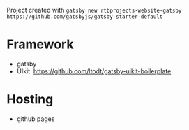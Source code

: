 Project created with `gatsby new rtbprojects-website-gatsby https://github.com/gatsbyjs/gatsby-starter-default`
# Framework
- gatsby
- UIkit: https://github.com/ltodt/gatsby-uikit-boilerplate

# Hosting
- github pages

